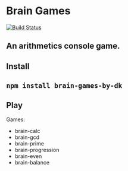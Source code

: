 # Brain Games
[![Build Status](https://travis-ci.org/d3mash/brain-games.svg?branch=master)](https://travis-ci.org/d3mash/brain-games)

An arithmetics console game.
---
## Install
`npm install brain-games-by-dk`
---
## Play
Games:
* brain-calc
* brain-gcd
* brain-prime
* brain-progression
* brain-even
* brain-balance
